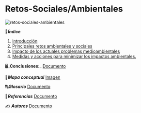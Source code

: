 # Retos-Sociales/Ambientales

![retos-sociales-ambientales](https://datos.gob.es/sites/default/files/styles/image_json_ld/public/blog/image/retos_medio_ambiente_open_data_0.jpg)

📑_**Índice**_

1. [Introducción](Introducción.md)
2. [Principales retos ambientales y sociales](Principales_retos_ambientales_y_sociales.md)
3. [Impacto de los actuales problemas medioambientales](Impacto_de_los_actuales_problemas_medioambientales.md)
4. [Medidas y acciones para minimizar los impactos ambientales.](Medidas_y_acciones_para_minimizar_los_impactos_ambientales.md) 

🖥️_**Conclusiones:**_
[Documento](Conclusiones.md)

🧷_**Mapa conceptual**_
[Imagen](Mapa_Conceptual.drawio.png)

🔠_**Glosario**_
[Documento](Glosario.md)

📕_**Referencias**_
[Documento](Referencias.md)

✍️ _**Autores**_
[Documento](Autores.md)
